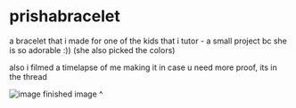 # prishabracelet

a bracelet that i made for one of the kids that i tutor - a small project bc she is so adorable :)) (she also picked the colors)

also i filmed a timelapse of me making it in case u need more proof, its in the thread

![image](https://github.com/user-attachments/assets/022096e3-0c01-4548-824e-6d019d77075d)
finished image ^
